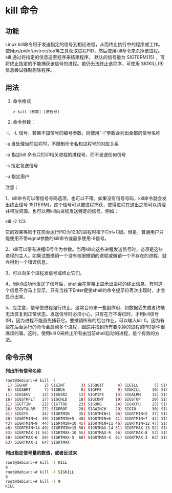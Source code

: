 # kill 命令

## 功能
Linux kill命令用于发送指定的信号到相应进程，从而终止执行中的程序或工作。
使用ps/pidof/pstree/top等工具获取进程PID，然后使用kill命令来杀掉该进程。
kill 通过将指定的信息送至程序来结束程序。
默认的信号量为 SIGTERM(15) ，可将终止指定的不能捕获该信号的进程。若仍无法终止该程序，可使用 SIGKILL(9) 信息尝试强制删除程序。

## 用法
1. 命令格式
   
   ```Shell
   > kill [参数] [进程号]
   ```
2. 命令参数：

-l、-L  信号，若果不加信号的编号参数，则使用“-l”参数会列出全部的信号名称

-a  当处理当前进程时，不限制命令名和进程号的对应关系

-p  指定kill 命令只打印相关进程的进程号，而不发送任何信号

-s  指定发送信号

-u  指定用户 

注意：

1、kill命令可以带信号号码选项，也可以不带。如果没有信号号码，kill命令就会发出终止信号 15(TERM)，这个信号可以被进程捕获，使得进程在退出之前可以清理并释放资源。也可以用kill向进程发送特定的信号。例如：

kill -2 123

它的效果等同于在前台运行PID为123的进程时按下Ctrl+C键。但是，普通用户只能使用不带signal参数的kill命令或最多使用-9信号。

2、kill可以带有进程ID号作为参数。当用kill向这些进程发送信号时，必须是这些进程的主人。如果试图撤销一个没有权限撤销的进程或撤销一个不存在的进程，就会得到一个错误信息。

3、可以向多个进程发信号或终止它们。

4、当kill成功地发送了信号后，shell会在屏幕上显示出进程的终止信息。有时这个信息不会马上显示，只有当按下Enter键使shell的命令提示符再次出现时，才会显示出来。

5、应注意，信号使进程强行终止，这常会带来一些副作用，如数据丢失或者终端无法恢复到正常状态。发送信号时必须小心，只有在万不得已时，才用kill信号(9)，因为进程不能首先捕获它。要撤销所有的后台作业，可以输入kill 0。因为有些在后台运行的命令会启动多个进程，跟踪并找到所有要杀掉的进程的PID是件很麻烦的事。这时，使用kill 0来终止所有由当前shell启动的进程，是个有效的方法。

## 命令示例
**列出所有信号名称**
```Bash
root@debian:~# kill -l
 1) SIGHUP       2) SIGINT       3) SIGQUIT      4) SIGILL       5) SIGTRAP
 6) SIGABRT      7) SIGBUS       8) SIGFPE       9) SIGKILL     10) SIGUSR1
11) SIGSEGV     12) SIGUSR2     13) SIGPIPE     14) SIGALRM     15) SIGTERM
16) SIGSTKFLT   17) SIGCHLD     18) SIGCONT     19) SIGSTOP     20) SIGTSTP
21) SIGTTIN     22) SIGTTOU     23) SIGURG      24) SIGXCPU     25) SIGXFSZ
26) SIGVTALRM   27) SIGPROF     28) SIGWINCH    29) SIGIO       30) SIGPWR
31) SIGSYS      34) SIGRTMIN    35) SIGRTMIN+1  36) SIGRTMIN+2  37) SIGRTMIN+3
38) SIGRTMIN+4  39) SIGRTMIN+5  40) SIGRTMIN+6  41) SIGRTMIN+7  42) SIGRTMIN+8
43) SIGRTMIN+9  44) SIGRTMIN+10 45) SIGRTMIN+11 46) SIGRTMIN+12 47) SIGRTMIN+13
48) SIGRTMIN+14 49) SIGRTMIN+15 50) SIGRTMAX-14 51) SIGRTMAX-13 52) SIGRTMAX-12
53) SIGRTMAX-11 54) SIGRTMAX-10 55) SIGRTMAX-9  56) SIGRTMAX-8  57) SIGRTMAX-7
58) SIGRTMAX-6  59) SIGRTMAX-5  60) SIGRTMAX-4  61) SIGRTMAX-3  62) SIGRTMAX-2
63) SIGRTMAX-1  64) SIGRTMAX
```

**列出指定信号量的数值，或者反过来**
```Bash
root@debian:~# kill -l KILL    
9
root@debian:~# kill -l SIGKILL 
9
root@debian:~# kill -l 9
KILL
```

